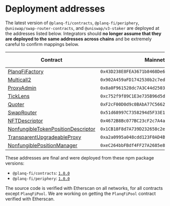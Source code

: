 # Deployment addresses

The latest version of `@planq-fi/contracts`, `@planq-fi/periphery`, `@uniswap/swap-router-contracts`, and `@uniswap/v3-staker` are deployed at the addresses listed below. Integrators should **no longer assume that they are deployed to the same addresses across chains** and be extremely careful to confirm mappings below.

| Contract                                                                                                                                                     | Mainnet | 2nd Address |
|--------------------------------------------------------------------------------------------------------------------------------------------------------------| ------------------------------------------------------ |-------------|
| [PlanqFiFactory](@planq-fi/contracts/contracts/PlanqFiFactory.sol)                                                                                           | `0x43D238E8FEA3671b8468De6b11B6c1fA0ea4Be1c`           | ``          |
| [Multicall2](https://evm.planq.network/address/0x902A459aFD1742530b2c7edAEb275523d633E918)                                                                   | `0x902A459aFD1742530b2c7edAEb275523d633E918`           | ``          |
| [ProxyAdmin](https://github.com/OpenZeppelin/openzeppelin-contracts/blob/v3.4.1-solc-0.7-2/contracts/proxy/ProxyAdmin.sol)                                   | `0x8a0F961528dc7A3C44d25033e9De861b494685D9`           | ``          |
| [TickLens](https://github.com/planq-fi/periphery/blob/v1.0.0/contracts/lens/TickLens.sol)                                                                    | `0xc752f9f89C1E3e735B96d5d1D85e320FcB3f8729`           | ``          |
| [Quoter](https://github.com/planq-fi/periphery/blob/v1.0.0/contracts/lens/Quoter.sol)                                                                        | `0xF2cF00D0d9c0BAbA77C5662379923bA466C8ec0E`           | ``          |
| [SwapRouter](https://github.com/planq-fi/periphery/blob/v1.0.0/contracts/SwapRouter.sol)                                                                     | `0x51d68997C7358294d5F33E10d933099f11Bb3b6c`           | ``          |
| [NFTDescriptor](https://github.com/planq-fi/periphery/blob/v1.0.0/contracts/libraries/NFTDescriptor.sol)                                                     | `0x4672B8Bc077BC23cF2c7A4ad30a365846B5C8791`           | ``          |
| [NonfungibleTokenPositionDescriptor](https://github.com/planq-fi/periphery/blob/v1.0.0/contracts/NonfungibleTokenPositionDescriptor.sol)                     | `0x1CB18F8d7A739D232658c2e946Fe045e33AFADD3`           | ``          |
| [TransparentUpgradeableProxy](https://github.com/OpenZeppelin/openzeppelin-contracts/blob/v3.4.1-solc-0.7-2/contracts/proxy/TransparentUpgradeableProxy.sol) | `0xa2a0995a048cdd123F0AD4BE605eb75afa10dD4A`           | ``          |
| [NonfungiblePositionManager](https://github.com/planq-fi/periphery/blob/v1.0.0/contracts/NonfungiblePositionManager.sol)                                     | `0xeC264bbFBdf4FF27A2685e8996444fD9d430C7A7`           | ``          |

These addresses are final and were deployed from these npm package versions:

- `@planq-fi/contracts`: [`1.0.0`](https://github.com/planq-fi/contracts/tree/v1.0.0)
- `@planq-fi/periphery`: [`1.0.0`](https://github.com/planq-fi/periphery/tree/v1.0.0)

The source code is verified with Etherscan on all networks, for all contracts except `PlanqFiPool`.
We are working on getting the `PlanqFiPool` contract verified with Etherscan.
